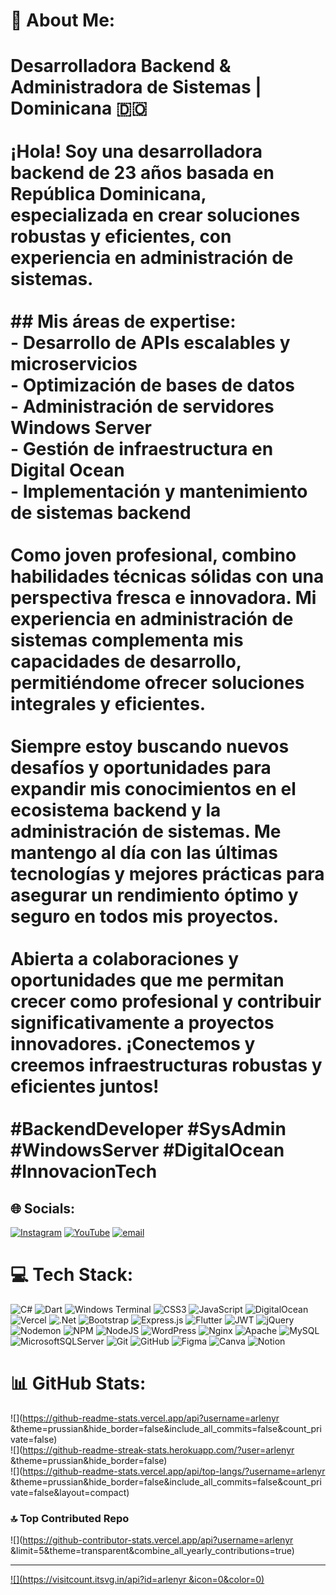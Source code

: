# 💫 About Me:
# Desarrolladora Backend & Administradora de Sistemas | Dominicana 🇩🇴<br><br>¡Hola! Soy una desarrolladora backend de 23 años basada en República Dominicana, especializada en crear soluciones robustas y eficientes, con experiencia en administración de sistemas.<br><br>## Mis áreas de expertise:<br>- Desarrollo de APIs escalables y microservicios<br>- Optimización de bases de datos<br>- Administración de servidores Windows Server<br>- Gestión de infraestructura en Digital Ocean<br>- Implementación y mantenimiento de sistemas backend<br><br>Como joven profesional, combino habilidades técnicas sólidas con una perspectiva fresca e innovadora. Mi experiencia en administración de sistemas complementa mis capacidades de desarrollo, permitiéndome ofrecer soluciones integrales y eficientes.<br><br>Siempre estoy buscando nuevos desafíos y oportunidades para expandir mis conocimientos en el ecosistema backend y la administración de sistemas. Me mantengo al día con las últimas tecnologías y mejores prácticas para asegurar un rendimiento óptimo y seguro en todos mis proyectos.<br><br>Abierta a colaboraciones y oportunidades que me permitan crecer como profesional y contribuir significativamente a proyectos innovadores. ¡Conectemos y creemos infraestructuras robustas y eficientes juntos!<br><br>#BackendDeveloper #SysAdmin #WindowsServer #DigitalOcean #InnovacionTech


## 🌐 Socials:
[![Instagram](https://img.shields.io/badge/Instagram-%23E4405F.svg?logo=Instagram&logoColor=white)](https://instagram.com/@arleth_santana) [![YouTube](https://img.shields.io/badge/YouTube-%23FF0000.svg?logo=YouTube&logoColor=white)](https://youtube.com/@@arlenyreyes7945) [![email](https://img.shields.io/badge/Email-D14836?logo=gmail&logoColor=white)](mailto:arlenyr05@gmail.com) 

# 💻 Tech Stack:
![C#](https://img.shields.io/badge/c%23-%23239120.svg?style=flat&logo=csharp&logoColor=white) ![Dart](https://img.shields.io/badge/dart-%230175C2.svg?style=flat&logo=dart&logoColor=white) ![Windows Terminal](https://img.shields.io/badge/Windows%20Terminal-%234D4D4D.svg?style=flat&logo=windows-terminal&logoColor=white) ![CSS3](https://img.shields.io/badge/css3-%231572B6.svg?style=flat&logo=css3&logoColor=white) ![JavaScript](https://img.shields.io/badge/javascript-%23323330.svg?style=flat&logo=javascript&logoColor=%23F7DF1E) ![DigitalOcean](https://img.shields.io/badge/DigitalOcean-%230167ff.svg?style=flat&logo=digitalOcean&logoColor=white) ![Vercel](https://img.shields.io/badge/vercel-%23000000.svg?style=flat&logo=vercel&logoColor=white) ![.Net](https://img.shields.io/badge/.NET-5C2D91?style=flat&logo=.net&logoColor=white) ![Bootstrap](https://img.shields.io/badge/bootstrap-%238511FA.svg?style=flat&logo=bootstrap&logoColor=white) ![Express.js](https://img.shields.io/badge/express.js-%23404d59.svg?style=flat&logo=express&logoColor=%2361DAFB) ![Flutter](https://img.shields.io/badge/Flutter-%2302569B.svg?style=flat&logo=Flutter&logoColor=white) ![JWT](https://img.shields.io/badge/JWT-black?style=flat&logo=JSON%20web%20tokens) ![jQuery](https://img.shields.io/badge/jquery-%230769AD.svg?style=flat&logo=jquery&logoColor=white) ![Nodemon](https://img.shields.io/badge/NODEMON-%23323330.svg?style=flat&logo=nodemon&logoColor=%BBDEAD) ![NPM](https://img.shields.io/badge/NPM-%23CB3837.svg?style=flat&logo=npm&logoColor=white) ![NodeJS](https://img.shields.io/badge/node.js-6DA55F?style=flat&logo=node.js&logoColor=white) ![WordPress](https://img.shields.io/badge/WordPress-%23117AC9.svg?style=flat&logo=WordPress&logoColor=white) ![Nginx](https://img.shields.io/badge/nginx-%23009639.svg?style=flat&logo=nginx&logoColor=white) ![Apache](https://img.shields.io/badge/apache-%23D42029.svg?style=flat&logo=apache&logoColor=white) ![MySQL](https://img.shields.io/badge/mysql-4479A1.svg?style=flat&logo=mysql&logoColor=white) ![MicrosoftSQLServer](https://img.shields.io/badge/Microsoft%20SQL%20Server-CC2927?style=flat&logo=microsoft%20sql%20server&logoColor=white) ![Git](https://img.shields.io/badge/git-%23F05033.svg?style=flat&logo=git&logoColor=white) ![GitHub](https://img.shields.io/badge/github-%23121011.svg?style=flat&logo=github&logoColor=white) ![Figma](https://img.shields.io/badge/figma-%23F24E1E.svg?style=flat&logo=figma&logoColor=white) ![Canva](https://img.shields.io/badge/Canva-%2300C4CC.svg?style=flat&logo=Canva&logoColor=white) ![Notion](https://img.shields.io/badge/Notion-%23000000.svg?style=flat&logo=notion&logoColor=white)
# 📊 GitHub Stats:
![](https://github-readme-stats.vercel.app/api?username=arlenyr &theme=prussian&hide_border=false&include_all_commits=false&count_private=false)<br/>
![](https://github-readme-streak-stats.herokuapp.com/?user=arlenyr &theme=prussian&hide_border=false)<br/>
![](https://github-readme-stats.vercel.app/api/top-langs/?username=arlenyr &theme=prussian&hide_border=false&include_all_commits=false&count_private=false&layout=compact)

### 🔝 Top Contributed Repo
![](https://github-contributor-stats.vercel.app/api?username=arlenyr &limit=5&theme=transparent&combine_all_yearly_contributions=true)

---
[![](https://visitcount.itsvg.in/api?id=arlenyr &icon=0&color=0)](https://visitcount.itsvg.in)

<!-- Proudly created with GPRM ( https://gprm.itsvg.in ) -->
